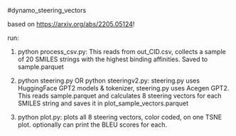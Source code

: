 #dynamo_steering_vectors

based on https://arxiv.org/abs/2205.05124!


run: 

1. python process_csv.py: This reads from out_CID.csv, collects a sample of 20 SMILES strings with the highest binding affinities. Saved to sample.parquet

2. python steering.py OR python steeringv2.py: steering.py uses HuggingFace GPT2 models & tokenizer, steering.py uses Acegen GPT2. This reads sample.parquet and calculates 8 steering vectors for each SMILES string and saves it in plot_sample_vectors.parquet

3. python plot.py: plots all 8 steering vectors, color coded, on one TSNE plot. optionally can print the BLEU scores for each. 